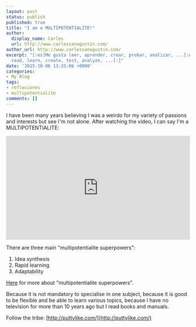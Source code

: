 ```yaml
---
layout: post
status: publish
published: true
title: "I am a MULTIPOTENTIALITE!"
author:
  display_name: Carles
  url: http://www.carlessanagustin.com/
author_url: http://www.carlessanagustin.com/
excerpt: "[:es]Me gusta leer, aprender, crear, probar, analizar, ...[:en]I like to
  read, learn, create, test, analyze, ...[:]"
date: '2015-10-06 13:35:06 +0000'
categories:
- My Blog
tags:
- reflexiones
- multipotentialite
comments: []
---
```

I have been many years believing I was a weirdo for my variety of passions and interests but see I'm not alone. After watching the video, I can say I'm a MULTIPOTENTIALITE:

<div style="max-width:854px"><div style="position:relative;height:0;padding-bottom:56.25%"><iframe src="https://embed.ted.com/talks/emilie_wapnick_why_some_of_us_don_t_have_one_true_calling" width="854" height="480" style="position:absolute;left:0;top:0;width:100%;height:100%" frameborder="0" scrolling="no" allowfullscreen></iframe></div></div>

There are three main "multipotentialite superpowers":

1.  Idea synthesis
2.  Rapid learning
3.  Adaptability

[Here](http://puttylike.com/the-7-multipotentialite-super-powers/) for more about "multipotentialite superpowers".

Because it is not mandatory to specialise in one subject, because it is good to be flexible and be able to learn various topics, because I have no television for more than 10 years ago but I read books and manuals.

Follow the tribe: [http://puttylike.com/](http://puttylike.com/)
